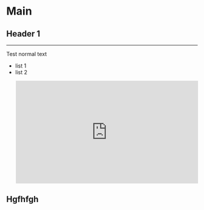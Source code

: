 # Main

## Header 1
---

Test normal text 

- list 1
- list 2
<iframe frameborder="0" src="https://itch.io/embed-upload/2473690?color=e2e8f8" allowfullscreen="" width="480" height="270" style="margin: 0 25px;"><a href="https://dtfernandes.itch.io/provisorio">Play Silver lining on itch.io</a></iframe>

## Hgfhfgh
